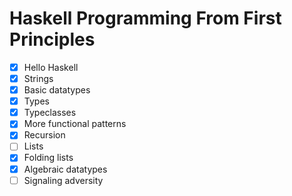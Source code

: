 # Haskell Programming From First Principles

- [x] Hello Haskell
- [x] Strings
- [x] Basic datatypes
- [x] Types
- [x] Typeclasses
- [x] More functional patterns
- [x] Recursion
- [ ] Lists
- [x] Folding lists
- [x] Algebraic datatypes
- [ ] Signaling adversity
